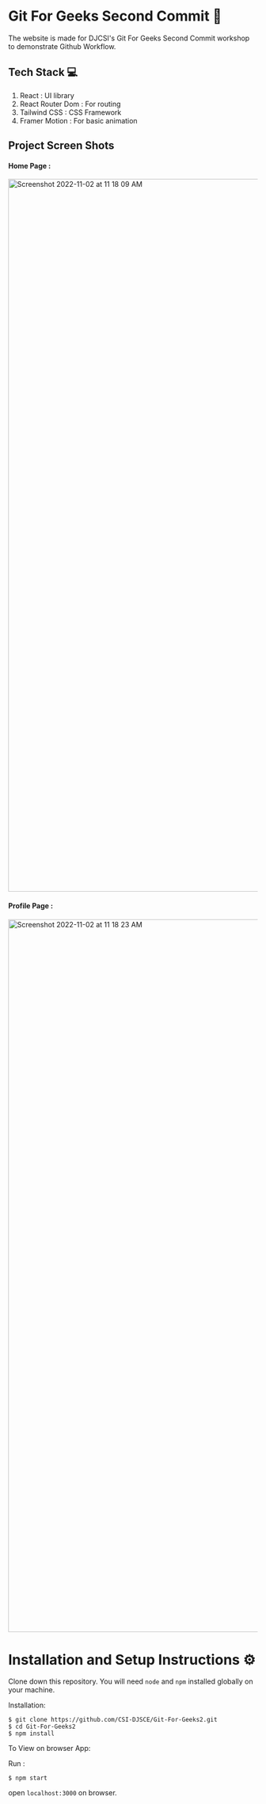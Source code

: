 # Git For Geeks Second Commit 🚀
The website is made for DJCSI's Git For Geeks Second Commit workshop to demonstrate Github Workflow.
## Tech Stack 💻
1) React : UI library 
2) React Router Dom : For routing
3) Tailwind CSS : CSS Framework
4) Framer Motion : For basic animation

## Project Screen Shots
#### Home Page :
<img width="1440" alt="Screenshot 2022-11-02 at 11 18 09 AM" src="https://user-images.githubusercontent.com/111295843/199408503-b60a5c7c-588f-4fa0-baea-81efe5a0ee2f.png">

#### Profile Page :
<img width="1440" alt="Screenshot 2022-11-02 at 11 18 23 AM" src="https://user-images.githubusercontent.com/111295843/199408530-e6d6a8a7-c54d-48c5-b650-6a09de9c950f.png">



# Installation and Setup Instructions ⚙️

Clone down this repository. You will need `node` and `npm` installed globally on your machine.  

Installation:

    $ git clone https://github.com/CSI-DJSCE/Git-For-Geeks2.git
    $ cd Git-For-Geeks2 
    $ npm install
    

To View on browser App:

Run : 
    
    $ npm start

open `localhost:3000`  on browser.
